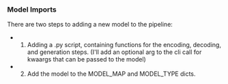 ### Model Imports

There are two steps to adding a new model to the pipeline:
 - 1) Adding a .py script, containing functions for the encoding, decoding, and generation steps. 
        (I'll add an optional arg to the cli call for kwaargs that can be passed to the model)
 - 2) Add the model to the MODEL_MAP and MODEL_TYPE dicts.


        
